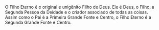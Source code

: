 ﻿O Filho Eterno é o original e unigênito Filho de Deus. Ele é Deus, o Filho, a Segunda Pessoa da Deidade e o criador associado de todas as coisas. Assim como o Pai é a Primeira Grande Fonte e Centro, o Filho Eterno é a Segunda Grande Fonte e Centro.